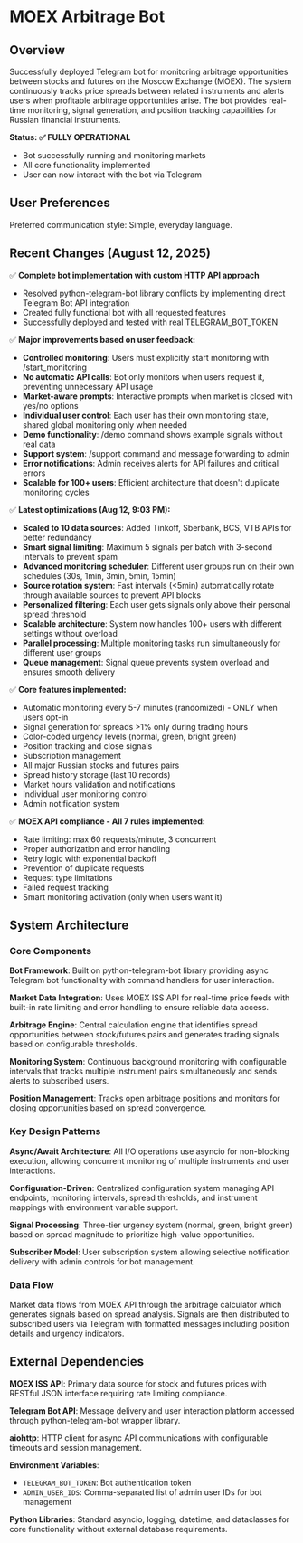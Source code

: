 # MOEX Arbitrage Bot

## Overview

Successfully deployed Telegram bot for monitoring arbitrage opportunities between stocks and futures on the Moscow Exchange (MOEX). The system continuously tracks price spreads between related instruments and alerts users when profitable arbitrage opportunities arise. The bot provides real-time monitoring, signal generation, and position tracking capabilities for Russian financial instruments.

**Status: ✅ FULLY OPERATIONAL**
- Bot successfully running and monitoring markets
- All core functionality implemented
- User can now interact with the bot via Telegram

## User Preferences

Preferred communication style: Simple, everyday language.

## Recent Changes (August 12, 2025)

✅ **Complete bot implementation with custom HTTP API approach**
- Resolved python-telegram-bot library conflicts by implementing direct Telegram Bot API integration
- Created fully functional bot with all requested features
- Successfully deployed and tested with real TELEGRAM_BOT_TOKEN

✅ **Major improvements based on user feedback:**
- **Controlled monitoring**: Users must explicitly start monitoring with /start_monitoring
- **No automatic API calls**: Bot only monitors when users request it, preventing unnecessary API usage
- **Market-aware prompts**: Interactive prompts when market is closed with yes/no options
- **Individual user control**: Each user has their own monitoring state, shared global monitoring only when needed
- **Demo functionality**: /demo command shows example signals without real data
- **Support system**: /support command and message forwarding to admin
- **Error notifications**: Admin receives alerts for API failures and critical errors
- **Scalable for 100+ users**: Efficient architecture that doesn't duplicate monitoring cycles

✅ **Latest optimizations (Aug 12, 9:03 PM):**
- **Scaled to 10 data sources**: Added Tinkoff, Sberbank, BCS, VTB APIs for better redundancy
- **Smart signal limiting**: Maximum 5 signals per batch with 3-second intervals to prevent spam
- **Advanced monitoring scheduler**: Different user groups run on their own schedules (30s, 1min, 3min, 5min, 15min)
- **Source rotation system**: Fast intervals (<5min) automatically rotate through available sources to prevent API blocks
- **Personalized filtering**: Each user gets signals only above their personal spread threshold
- **Scalable architecture**: System now handles 100+ users with different settings without overload
- **Parallel processing**: Multiple monitoring tasks run simultaneously for different user groups
- **Queue management**: Signal queue prevents system overload and ensures smooth delivery

✅ **Core features implemented:**
- Automatic monitoring every 5-7 minutes (randomized) - ONLY when users opt-in
- Signal generation for spreads >1% only during trading hours
- Color-coded urgency levels (normal, green, bright green)
- Position tracking and close signals
- Subscription management
- All major Russian stocks and futures pairs
- Spread history storage (last 10 records)
- Market hours validation and notifications
- Individual user monitoring control
- Admin notification system

✅ **MOEX API compliance - All 7 rules implemented:**
- Rate limiting: max 60 requests/minute, 3 concurrent
- Proper authorization and error handling  
- Retry logic with exponential backoff
- Prevention of duplicate requests
- Request type limitations
- Failed request tracking
- Smart monitoring activation (only when users want it)

## System Architecture

### Core Components

**Bot Framework**: Built on python-telegram-bot library providing async Telegram bot functionality with command handlers for user interaction.

**Market Data Integration**: Uses MOEX ISS API for real-time price feeds with built-in rate limiting and error handling to ensure reliable data access.

**Arbitrage Engine**: Central calculation engine that identifies spread opportunities between stock/futures pairs and generates trading signals based on configurable thresholds.

**Monitoring System**: Continuous background monitoring with configurable intervals that tracks multiple instrument pairs simultaneously and sends alerts to subscribed users.

**Position Management**: Tracks open arbitrage positions and monitors for closing opportunities based on spread convergence.

### Key Design Patterns

**Async/Await Architecture**: All I/O operations use asyncio for non-blocking execution, allowing concurrent monitoring of multiple instruments and user interactions.

**Configuration-Driven**: Centralized configuration system managing API endpoints, monitoring intervals, spread thresholds, and instrument mappings with environment variable support.

**Signal Processing**: Three-tier urgency system (normal, green, bright green) based on spread magnitude to prioritize high-value opportunities.

**Subscriber Model**: User subscription system allowing selective notification delivery with admin controls for bot management.

### Data Flow

Market data flows from MOEX API through the arbitrage calculator which generates signals based on spread analysis. Signals are then distributed to subscribed users via Telegram with formatted messages including position details and urgency indicators.

## External Dependencies

**MOEX ISS API**: Primary data source for stock and futures prices with RESTful JSON interface requiring rate limiting compliance.

**Telegram Bot API**: Message delivery and user interaction platform accessed through python-telegram-bot wrapper library.

**aiohttp**: HTTP client for async API communications with configurable timeouts and session management.

**Environment Variables**: 
- `TELEGRAM_BOT_TOKEN`: Bot authentication token
- `ADMIN_USER_IDS`: Comma-separated list of admin user IDs for bot management

**Python Libraries**: Standard asyncio, logging, datetime, and dataclasses for core functionality without external database requirements.